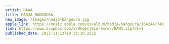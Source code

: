 ```yaml
---
artist: HAWA
title: HADJA BANGOURA
new_image: /images/hadja-bangoura.jpg
apple_link: https://music.apple.com/us/album/hadja-bangoura/1642447740
link: https://www.dropbox.com/s/9hq6cj9znr9mrmr/HAWA.zip?dl=1
published_date: 2022-11-13T19:36:38.263Z
---
```

